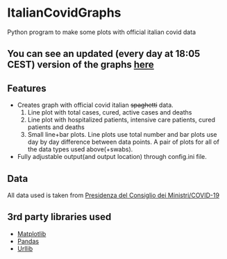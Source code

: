 # ItalianCovidGraphs
Python program to make some plots with official italian covid data
## You can see an updated (every day at 18:05 CEST) version of the graphs [here](https://covid.fratorgano.me) 
## Features 
* Creates graph with official covid italian ~~spaghetti~~ data. 
  1. Line plot with total cases, cured, active cases and deaths
  2. Line plot with hospitalized patients, intensive care patients, cured patients and deaths
  3. Small line+bar plots. Line plots use total number and bar plots use day by day difference between data points. A pair of plots for all of the data types used above(+swabs).
* Fully adjustable output(and output location) through config.ini file.
## Data
All data used is taken from [Presidenza del Consiglio dei Ministri/COVID-19](https://github.com/pcm-dpc/COVID-19)
## 3rd party libraries used
* [Matplotlib](https://github.com/matplotlib/matplotlib)
* [Pandas](https://github.com/pandas-dev/pandas)
* [Urllib](https://github.com/urllib3/urllib3)
